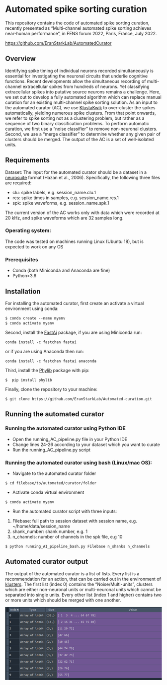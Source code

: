 # Automated spike sorting curation

This repository contains the code of automated spike sorting curation, recently presented as “Multi-channel automated spike sorting achieves near-human performance”, in FENS forum 2022, Paris, France, July 2022.

https://github.com/EranStarkLab/AutomatedCurator

## Overview

Identifying spike timing of individual neurons recorded simultaneously is essential for investigating the neuronal circuits that underlie cognitive functions. Recent developments allow the simultaneous recording of multi-channel extracellular spikes from hundreds of neurons. Yet classifying extracellular spikes into putative source neurons remains a challenge. 
Here, we set out to develop a fully automated algorithm which can replace manual curation for an existing multi-channel spike sorting solution. As an input to the automated curator (AC), we use [KlustaKwik](https://github.com/klusta-team/klustakwik) to over-cluster the spikes automatically, yielding numerous spike clusters. From that point onwards, we refer to spike sorting not as a clustering problem, but rather as a sequence of two binary classification problems. To perform automatic curation, we first use a “noise classifier” to remove non-neuronal clusters. Second, we use a “merge classifier” to determine whether any given pair of clusters should be merged. The output of the AC is a set of well-isolated units.

## Requirements

Dataset:
The input for the automated curator should be a dataset in a [neurosuite](https://neurosuite.sourceforge.net/) format (Hazan et al., 2006). Specifically, the following three files are required:
- clu: spike labels, e.g. session_name.clu.1 
- res: spike times in samples, e.g. session_name.res.1
- spk: spike waveforms, e.g. session_name.spk.1  

The current version of the AC works only with data which were recorded at 20 kHz, and spike waveforms which are 32 samples long.

### Operating system:
The code was tested on machines running Linux (Ubuntu 18), but is expected to work on any OS

### Prerequisites
-	Conda (both Miniconda and Anaconda are fine)
-	Python>3.6

## Installation
For installing the automated curator, first create an activate a virtual environment using conda:
```
$ conda create --name myenv
$ conda activate myenv
```
Second, install the [FastAi](https://docs.fast.ai/) package, if you are using Miniconda run: 
```
conda install -c fastchan fastai
```
or if you are using Anaconda then run:
```
conda install -c fastchan fastai anaconda
```

Third, install the [Phylib](https://github.com/cortex-lab/phylib) package with pip:
```
$  pip install phylib
```

Finally, clone the repository to your machine:
```
$ git clone https://github.com/EranStarkLab/Automated-curation.git
```

## Running the automated curator 
### Running the automated curator using Python IDE
-	Open the running_AC_pipeline.py file in your Python IDE
-	Change lines 24-26 according to your dataset which you want to curate
-	Run the running_AC_pipeline.py script
### Running the automated curator using bash (Linux/mac OS):
-	Navigate to the automated curator folder
```
$ cd filebase/to/automated/curator/folder
```
-	Activate conda virtual environment
```
$ conda activate myenv
```
-	Run the automated curator script with three inputs:
1.	Filebase: full path to session dataset with session name, e.g. ~/home/data/session_name
2.	shank_number: shank number, e.g. 1
3.	n_channels: number of channels in the spk file, e.g 10 
```
$ python running_AI_pipeline_bash.py Filebase n_shanks n_channels
```

## Automated curator output
The output of the automated curator is a list of lists. Every list is a recommendation for an action, that can be carried out in the environment of [klusters](https://neurosuite.sourceforge.net/). The first list (index 0) contains the “Noise/Multi-units”, clusters which are either non-neuronal units or multi-neuronal units which cannot be separated into single units. Every other list (index 1 and higher) contains two or more units which should be merged with one another.

![merge](merge.png)
